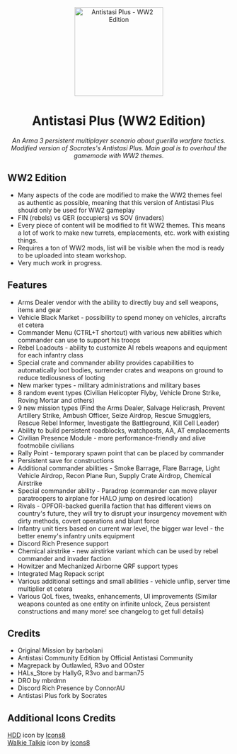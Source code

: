 <div align="center">
  <img alt="Antistasi Plus - WW2 Edition" width="200" heigth="200" src="https://github.com/nKeee/A3-Antistasi-Plus-WW2/assets/77081614/b2c4a4ca-09d5-45b0-9c14-6b2dc40a8af3">
  <h1>Antistasi Plus (WW2 Edition)</h1>

  <p>
    <i>An Arma 3 persistent multiplayer scenario about guerilla warfare tactics.</i>
    <br/>
    <i>Modified version of Socrates's Antistasi Plus. Main goal is to overhaul the gamemode with WW2 themes.</i>
  </p>
</div>

## WW2 Edition
- Many aspects of the code are modified to make the WW2 themes feel as authentic as possible, meaning that this version of Antistasi Plus should only be used for WW2 gameplay
- FIN (rebels) vs GER (occupiers) vs SOV (invaders)
- Every piece of content will be modified to fit WW2 themes. This means a lot of work to make new turrets, emplacements, etc. work with existing things.
- Requires a ton of WW2 mods, list will be visible when the mod is ready to be uploaded into steam workshop.
- Very much work in progress.

## Features 
- Arms Dealer vendor with the ability to directly buy and sell weapons, items and gear
- Vehicle Black Market - possibility to spend money on vehicles, aircrafts et cetera
- Commander Menu (CTRL+T shortcut) with various new abilities which commander can use to support his troops
- Rebel Loadouts - ability to customize AI rebels weapons and equipment for each infantry class
- Special crate and commander ability provides capabilities to automatically loot bodies, surrender crates and weapons on ground to reduce tediousness of looting
- New marker types - military administrations and military bases
- 8 random event types (Civilian Helicopter Flyby, Vehicle Drone Strike, Roving Mortar and others)
- 9 new mission types (Find the Arms Dealer, Salvage Helicrash, Prevent Artillery Strike, Ambush Officer, Seize Airdrop, Rescue Smugglers, Rescue Rebel Informer, Investigate the Battleground, Kill Cell Leader)
- Ability to build persistent roadblocks, watchposts, AA, AT emplacements
- Civilian Presence Module - more performance-friendly and alive footmobile civilians
- Rally Point - temporary spawn point that can be placed by commander
- Persistent save for constructions
- Additional commander abilities - Smoke Barrage, Flare Barrage, Light Vehicle Airdrop, Recon Plane Run, Supply Crate Airdrop, Chemical Airstrike
- Special commander ability - Paradrop (commander can move player paratroopers to airplane for HALO jump on desired location)
- Rivals - OPFOR-backed guerilla faction that has different views on country's future, they will try to disrupt your insurgency movement with dirty methods, covert operations and blunt force
- Infantry unit tiers based on current war level, the bigger war level - the better enemy's infantry units equipment
- Discord Rich Presence support
- Chemical airstrike - new airstirke variant which can be used by rebel commander and invader faction
- Howitzer and Mechanized Airborne QRF support types
- Integrated Mag Repack script
- Various additional settings and small abilities - vehicle unflip, server time multiplier et cetera
- Various QoL fixes, tweaks, enhancements, UI improvements (Similar weapons counted as one entity on infinite unlock, Zeus persistent constructions and many more! see changelog to get full details)

## Credits
- Original Mission by barbolani
- Antistasi Community Edition by Official Antistasi Community
- Magrepack by Outlawled, R3vo and OOster
- HALs_Store by HallyG, R3vo and barman75
- DRO by mbrdmn
- Discord Rich Presence by ConnorAU 
- Antistasi Plus fork by Socrates

## Additional Icons Credits
<div>
<a target="_blank" href="https://icons8.com/icon/12212/hdd">HDD</a> icon by <a target="_blank" href="https://icons8.com">Icons8</a>
<br/>
<a target="_blank" href="https://icons8.com/icon/17932/walkie-talkie">Walkie Talkie</a> icon by <a target="_blank" href="https://icons8.com">Icons8</a>
</div>
